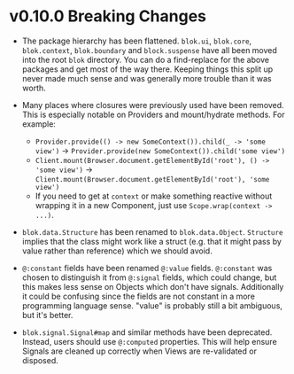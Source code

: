 # v0.10.0 Breaking Changes

- The package hierarchy has been flattened. `blok.ui`, `blok.core`, `blok.context`, `blok.boundary` and `block.suspense` have all been moved into the root `blok` directory. You can do a find-replace for the above packages and get most of the way there. Keeping things this split up never made much sense and was generally more trouble than it was worth.

- Many places where closures were previously used have been removed. This is especially notable on Providers and mount/hydrate methods. For example:
  - `Provider.provide(() -> new SomeContext()).child(_ -> 'some view')` -> `Provider.provide(new SomeContext()).child('some view')`
  - `Client.mount(Browser.document.getElementById('root'), () -> 'some view')` -> `Client.mount(Browser.document.getElementById('root'), 'some view')`
  - If you need to get at `context` or make something reactive without wrapping it in a new Component, just use `Scope.wrap(context -> ...)`.

- `blok.data.Structure` has been renamed to `blok.data.Object`. `Structure` implies that the class might work like a struct (e.g. that it might pass by value rather than reference) which we should avoid.

- `@:constant` fields have been renamed `@:value` fields. `@:constant` was chosen to distinguish it from `@:signal` fields, which could change, but this makes less sense on Objects which don't have signals. Additionally it could be confusing since the fields are not constant in a more programming language sense. "value" is probably still a bit ambiguous, but it's better.

- `blok.signal.Signal#map` and similar methods have been deprecated. Instead, users should use `@:computed` properties. This will help ensure Signals are cleaned up correctly when Views are re-validated or disposed. 
